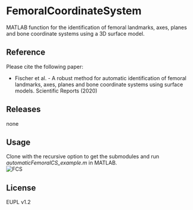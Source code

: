 # FemoralCoordinateSystem
MATLAB function for the identification of femoral landmarks, axes, planes and bone coordinate systems using a 3D surface model.

## Reference
Please cite the following paper:<br/>
- Fischer et al. - A robust method for automatic identification of femoral landmarks, axes, planes and bone coordinate systems using surface models. Scientific Reports (2020)

## Releases
none

## Usage 
Clone with the recursive option to get the submodules and run *automaticFemoralCS_example.m* in MATLAB.<br/>
![FCS](https://user-images.githubusercontent.com/43516130/99557046-882d5a80-29c2-11eb-8a3d-27e3d4ddf3fa.jpg)

## License
EUPL v1.2

